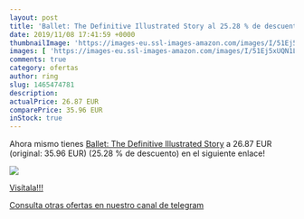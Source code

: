```yaml
---
layout: post
title: 'Ballet: The Definitive Illustrated Story al 25.28 % de descuento'
date: 2019/11/08 17:41:59 +0000
thumbnailImage: 'https://images-eu.ssl-images-amazon.com/images/I/51Ej5xUQN1L._SL200_.jpg'
images: [ 'https://images-eu.ssl-images-amazon.com/images/I/51Ej5xUQN1L._SL200_.jpg' ]
comments: true
category: ofertas
author: ring
slug: 1465474781
description:
actualPrice: 26.87 EUR
comparePrice: 35.96 EUR
inStock: true
---
```


Ahora mismo tienes [Ballet: The Definitive Illustrated Story](https://www.amazon.com/dp/1465474781/?tag=redken08-20) a 26.87 EUR (original: 35.96 EUR) (25.28 %  de descuento) en el siguiente enlace!

[![](https://images-eu.ssl-images-amazon.com/images/I/51Ej5xUQN1L._SL200_.jpg)](https://www.amazon.com/dp/1465474781/?tag=redken08-20)

[Visítala!!!](https://www.amazon.com/dp/1465474781/?tag=redken08-20)

[Consulta otras ofertas en nuestro canal de telegram](https://t.me/s/ofertas25)
